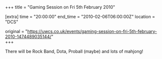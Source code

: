+++
title = "Gaming Session on Fri 5th February 2010"

[extra]
time = "20:00:00"
end_time = "2010-02-06T06:00:00Z"
location = "DCS"

original = "https://uwcs.co.uk/events/gaming-session-on-fri-5th-february-2010-1474489035144/"    
+++

There will be Rock Band, Dota, Proball (maybe) and lots of mahjong\!

